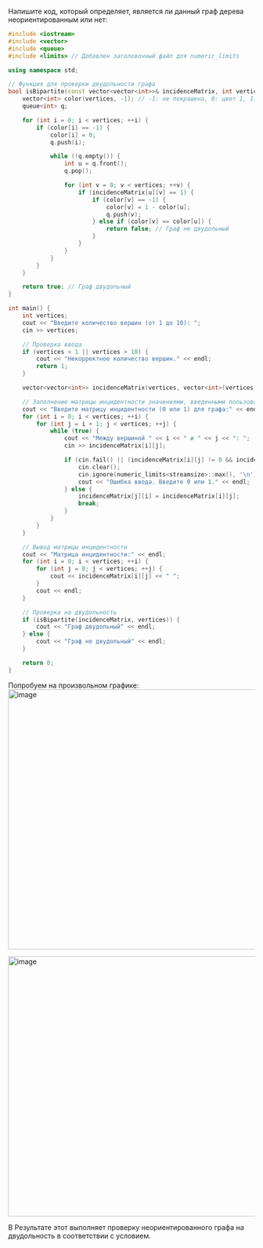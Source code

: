 Напишите код, который определяет, является ли данный граф дерева неориентированным или нет:


```c++
#include <iostream>
#include <vector>
#include <queue>
#include <limits> // Добавлен заголовочный файл для numeric_limits

using namespace std;

// Функция для проверки двудольности графа
bool isBipartite(const vector<vector<int>>& incidenceMatrix, int vertices) {
    vector<int> color(vertices, -1); // -1: не покрашена, 0: цвет 1, 1: цвет 2
    queue<int> q;

    for (int i = 0; i < vertices; ++i) {
        if (color[i] == -1) {
            color[i] = 0;
            q.push(i);

            while (!q.empty()) {
                int u = q.front();
                q.pop();

                for (int v = 0; v < vertices; ++v) {
                    if (incidenceMatrix[u][v] == 1) {
                        if (color[v] == -1) {
                            color[v] = 1 - color[u];
                            q.push(v);
                        } else if (color[v] == color[u]) {
                            return false; // Граф не двудольный
                        }
                    }
                }
            }
        }
    }

    return true; // Граф двудольный
}

int main() {
    int vertices;
    cout << "Введите количество вершин (от 1 до 10): ";
    cin >> vertices;

    // Проверка ввода
    if (vertices < 1 || vertices > 10) {
        cout << "Некорректное количество вершин." << endl;
        return 1;
    }

    vector<vector<int>> incidenceMatrix(vertices, vector<int>(vertices, 0));

    // Заполнение матрицы инцидентности значениями, введенными пользователем
    cout << "Введите матрицу инцидентности (0 или 1) для графа:" << endl;
    for (int i = 0; i < vertices; ++i) {
        for (int j = i + 1; j < vertices; ++j) {
            while (true) {
                cout << "Между вершиной " << i << " и " << j << ": ";
                cin >> incidenceMatrix[i][j];

                if (cin.fail() || (incidenceMatrix[i][j] != 0 && incidenceMatrix[i][j] != 1)) {
                    cin.clear();
                    cin.ignore(numeric_limits<streamsize>::max(), '\n');
                    cout << "Ошибка ввода. Введите 0 или 1." << endl;
                } else {
                    incidenceMatrix[j][i] = incidenceMatrix[i][j];
                    break;
                }
            }
        }
    }

    // Вывод матрицы инцидентности
    cout << "Матрица инцидентности:" << endl;
    for (int i = 0; i < vertices; ++i) {
        for (int j = 0; j < vertices; ++j) {
            cout << incidenceMatrix[i][j] << " ";
        }
        cout << endl;
    }

    // Проверка на двудольность
    if (isBipartite(incidenceMatrix, vertices)) {
        cout << "Граф двудольный" << endl;
    } else {
        cout << "Граф не двудольный" << endl;
    }

    return 0;
}
```

Попробуем на произвольном графике:
<img width="530" alt="image" src="https://github.com/iis-32170x/RPIIS/assets/148941447/d0dbe436-a519-40f6-a48a-4a033ff58c3c">

<img width="530" alt="image" src="https://github.com/iis-32170x/RPIIS/assets/148941447/f017ceee-fedb-4711-a594-b8a09fb1ddc8">

В Результате этот выполняет проверку неориентированного графа на двудольность в соответствии с условием.



